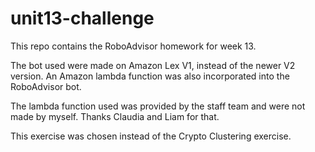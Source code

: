 # unit13-challenge

This repo contains the RoboAdvisor homework for week 13.

The bot used were made on Amazon Lex V1, instead of the newer V2 version. 
An Amazon lambda function was also incorporated into the RoboAdvisor bot.

The lambda function used was provided by the staff team and were not made by myself.
Thanks Claudia and Liam for that.

This exercise was chosen instead of the Crypto Clustering exercise.